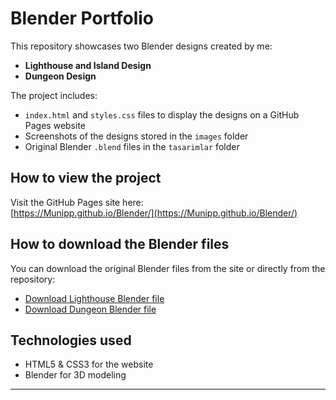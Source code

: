 # Blender Portfolio

This repository showcases two Blender designs created by me:

- **Lighthouse and Island Design**
- **Dungeon Design**

The project includes:

- `index.html` and `styles.css` files to display the designs on a GitHub Pages website
- Screenshots of the designs stored in the `images` folder
- Original Blender `.blend` files in the `tasarimlar` folder

## How to view the project

Visit the GitHub Pages site here:  
[https://Munipp.github.io/Blender/](https://Munipp.github.io/Blender/)

## How to download the Blender files

You can download the original Blender files from the site or directly from the repository:  
- [Download Lighthouse Blender file](tasarimlar/deniz-feneri.blend)  
- [Download Dungeon Blender file](tasarimlar/zindan.blend)

## Technologies used

- HTML5 & CSS3 for the website
- Blender for 3D modeling

---
